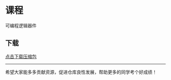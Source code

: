 # 课程

可编程逻辑器件

## 下载

[点击下载压缩包](https://minhaskamal.github.io/DownGit/#/home?url=https://github.com/Royfor12/CQUT-electronic-information-engineering/tree/main/%E8%AF%BE%E7%A8%8B%E7%9B%AE%E5%BD%95/FPGA)

---

希望大家能多多贡献资源，促进仓库良性发展，帮助更多的同学考个好成绩！